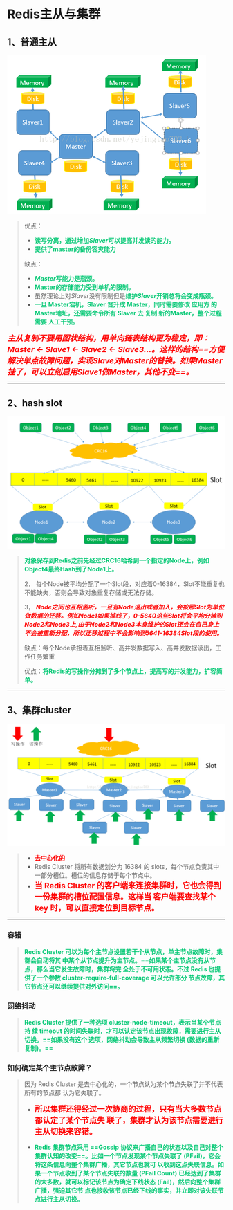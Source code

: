 # Redis主从与集群

## 1、普通主从

![img](../PicSource/Center.png)

> 优点：
>
> - <font color='#02C874'>**读写分离，通过增加*Slaver*可以提高并发读的能力。**</font>
> - <font color='#02C874'>**提供了master的备份容灾能力**</font>
>
> 缺点：
>
> - <font color='#02C874'>***Master*写能力是瓶颈。**</font>
> - <font color='#02C874'>**Master的存储能力受到单机的限制。**</font>
> - 虽然理论上对*Slaver*没有限制但是<font color='#02C874'>**维护*Slaver*开销总将会变成瓶颈。**</font>
> - <font color='#02C874'>**一旦 Master宕机，Slaver 晋升成 Master，同时需要修改 应用方 的 Master地址，还需要命令所有 Slaver 去 复制 新的Master，整个过程需要 人工干预。**</font>
>

<font color='red' size=4>***主从复制不要用图状结构，用单向链表结构更为稳定，即：Master <- Slave1 <- Slave2 <- Slave3...。这样的结构==方便解决单点故障问题，实现Slave对Master的替换。如果Master挂了，可以立刻启用Slave1做Master，其他不变==。***</font>

------

## 2、hash slot

![img](../PicSource/Center-20200402230047755.png)

> <font color='#02C874'>**对象保存到Redis之前先经过CRC16哈希到一个指定的Node上，例如Object4最终Hash到了Node1上。**</font>
>
> 2， 每个Node被平均分配了一个Slot段，对应着0-16384，Slot不能重复也不能缺失，否则会导致对象重复存储或无法存储。
>
> 3，<font color='red'> ***Node之间也互相监听，一旦有Node退出或者加入，会按照Slot为单位做数据的迁移。例如Node1如果掉线了，0-5640这些Slot将会平均分摊到Node2和Node3上,由于Node2和Node3本身维护的Slot还会在自己身上不会被重新分配，所以迁移过程中不会影响到5641-16384Slot段的使用。***</font>
>
> 
>
> 缺点：每个Node承担着互相监听、高并发数据写入、高并发数据读出，工作任务繁重
>
> 优点：<font color='#02C874'>**将Redis的写操作分摊到了多个节点上，提高写的并发能力，扩容简单。**</font>

------

## 3、集群cluster



![img](../PicSource/Center-20200402230232365.png)

> - <font color='red'>**去中心化的**</font>
> - Redis Cluster 将所有数据划分为 16384 的 slots，每个节点负责其中一部分槽位。槽位的信息存储于每个节点中。
> - <font color='red' size=4>**当 Redis Cluster 的客户端来连接集群时，它也会得到一份集群的槽位配置信息。这样当 客户端要查找某个 key 时，可以直接定位到目标节点。**</font>

------

### 容错

> <font color='#02C874'>**Redis Cluster 可以为每个主节点设置若干个从节点，单主节点故障时，集群会自动将其 中某个从节点提升为主节点。==如果某个主节点没有从节点，那么当它发生故障时，集群将完 全处于不可用状态。不过 Redis 也提供了一个参数 cluster-require-full-coverage 可以允许部分 节点故障，其它节点还可以继续提供对外访问==。**</font>

### 网络抖动

> <font color='#02C874'>**Redis Cluster 提供了一种选项 cluster-node-timeout，表示当某个节点持 续 timeout 的时间失联时，才可以认定该节点出现故障，需要进行主从切换。==如果没有这个 选项，网络抖动会导致主从频繁切换 (数据的重新复制)。==**</font>

### 如何确定某个主节点故障？

> 因为 Redis Cluster 是去中心化的，一个节点认为某个节点失联了并不代表所有的节点都 认为它失联了。
>
> - <font color='red' size = 4>**所以集群还得经过一次协商的过程，只有当大多数节点都认定了某个节点失 联了，集群才认为该节点需要进行主从切换来容错。**</font>
>
> - <font color='#02C874'>**Redis 集群节点采用 ==Gossip 协议来广播自己的状态以及自己对整个集群认知的改变==。比如一个节点发现某个节点失联了 (PFail)，它会将这条信息向整个集群广播，其它节点也就可 以收到这点失联信息。如果一个节点收到了某个节点失联的数量 (PFail Count) 已经达到了集群的大多数，就可以标记该节点为确定下线状态 (Fail)，然后向整个集群广播，强迫其它节 点也接收该节点已经下线的事实，并立即对该失联节点进行主从切换。**</font>

